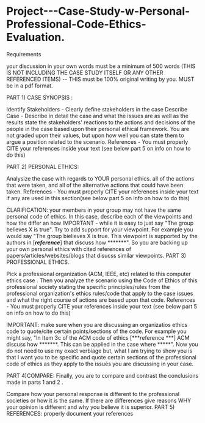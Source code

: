 # Project---Case-Study-w-Personal-Professional-Code-Ethics-Evaluation.

Requirements

your discussion in your own words must be a minimum of 500 words (THIS IS NOT INCLUDING THE CASE STUDY ITSELF OR ANY OTHER REFERENCED ITEMS) -- THIS must be 100% original writing by you.
MUST be in a pdf format.
 

 

PART 1) CASE SYNOPSIS :

Identify Stakeholders - Clearly define stakeholders in the case
Describe Case - Describe in detail the case and what the issues are as well as the results
state the stakeholders' reactions to the actions and decisions of the people in the case based upon their personal ethical framework. You are not graded upon their values, but upon how well you can state them to argue a position related to the scenario.
References - You must properly CITE your references inside your text (see below part 5 on info on how to do this)

 

PART 2) PERSONAL ETHICS:

Analysize the case with regards to YOUR personal ethics. all of the actions that were taken, and all of the alternative actions that could have been taken.
References - You must properly CITE your references inside your text if any are used in this section(see below part 5 on info on how to do this)


CLARIFICATION: your members in your group may not have the same personal code of ethics. In this case, describe each of the viewpoints and how the differ an how
IMPORTANT - while it is easy to just say "The group believes X is true". Try to add support for your viewpoint. For example you would say "The group bielieves X is true. This viewpoint is supported by the authors in [***reference***] that discuss how *******". So you are backing up your own personal ethics with cited references of papers/articles/websites/blogs that disucss similar viewpoints.
PART 3) PROFESSIONAL ETHICS.

Pick a professional organization (ACM, IEEE, etc) related to this computer ethics case . Then you analyze the scenario using the Code of Ethics of this professional society stating the specific principles/rules from the professional organization's ethics rules/code that apply to the case issues and what the right course of actions are based upon that code.
References - You must properly CITE your references inside your text (see below part 5 on info on how to do this)

IMPORTANT: make sure when you are discussing an organizatios ethics code to quote/cite certain points/sections of the code. For example you might say, "In Item 3c of the ACM code of ethics [***reference ***] ACM discuss how *******. This can be applied in the case where *****". Now you do not need to use my exact verbiage but, what I am trying to show you is that I want you to be specific and quote certain sections of the professional code of ethics as they apply to the issues you are discussing in your case.
 

PART 4)COMPARE: Finally, you are to compare and contrast the conclusions made in parts 1 and 2 .

Compare how your personal response is different to the professional societies or how it is the same. If there are differences give reasons WHY your opinion is different and why you believe it is superior.
PART 5) REFERENCES: properly document your references
